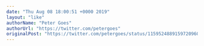 ```yaml
---
date: "Thu Aug 08 18:00:51 +0000 2019"
layout: "like"
authorName: "Peter Goes"
authorUrl: "https://twitter.com/petergoes"
originalPost: "https://twitter.com/petergoes/status/1159524889159720960"
---
```

